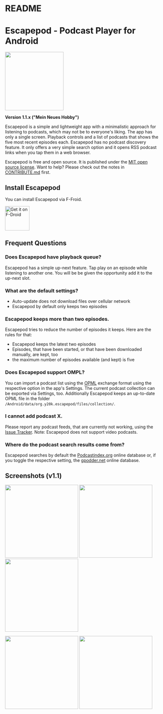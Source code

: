 README
======

# Escapepod - Podcast Player for Android
<img src="https://codeberg.org/y20k/escapepod/raw/branch/master/app/src/main/res/mipmap-xxxhdpi/ic_launcher_round.png" width="192" />

**Version 1.1.x ("Mein Neues Hobby")**

Escapepod is a simple and lightweight app with a minimalistic approach for listening to podcasts, which may not be to everyone's liking. The app has only a single screen. Playback controls and a list of podcasts that shows the five most recent episodes each. Escapepod has no podcast discovery feature. It only offers a very simple search option and it opens RSS podcast links when you tap them in a web browser.

Escapepod is free and open source. It is published under the [MIT open source license](https://opensource.org/licenses/MIT). Want to help? Please check out the notes in [CONTRIBUTE.md](https://github.com/y20k/escapepod/blob/master/CONTRIBUTE.md) first.

## Install Escapepod
You can install Escapepod via F-Froid.

[<img src="https://fdroid.gitlab.io/artwork/badge/get-it-on.png" alt="Get it on F-Droid" height="80">](https://f-droid.org/packages/org.y20k.escapepod/)

## Frequent Questions

### Does Escapepod have playback queue?
Escapepod has a simple up-next feature. Tap play on an episode while listening to another one. You will be be given the opportunity add it to the up-next slot.

### What are the default settings?
- Auto-update does not download files over cellular network
- Escapepod by default only keeps two episodes

### Escapepod keeps more than two episodes.
Escapepod tries to reduce the number of episodes it keeps. Here are the rules for that:

- Escapepod keeps the latest two episodes
- Episodes, that have been started, or that have been downloaded manually, are kept, too
- the maximum number of episodes available (and kept) is five

### Does Escapepod support OMPL?
You can import a podcast list using the [OPML](https://en.wikipedia.org/wiki/OPML) exchange format using the respective option in the app's Settings. The current podcast collection can be exported via Settings, too. Additionally Escapepod keeps an up-to-date OPML file in the folder `/Android/data/org.y20k.escapepod/files/collection/`.

### I cannot add podcast X.
Please report any podcast feeds, that are currently not working, using the [Issue Tracker](https://codeberg.org/y20k/escapepod/issues). Note: Escapepod does not support video podcasts.
### Where do the podcast search results come from?
Escapepod searches by default the [Podcastindex.org](https://podcastindex.org/) online database or, if you toggle the respective setting, the [gpodder.net](https://gpodder.net/directory/) online database.

## Screenshots (v1.1)
[<img src="https://raw.githubusercontent.com/y20k/escapepod/master/metadata/en-US/phoneScreenshots/01-escapepod-v1.1.0-playback.png" width="240">](https://raw.githubusercontent.com/y20k/escapepod/master/metadata/en-US/phoneScreenshots/01-escapepod-v1.1.0-playback.png)
[<img src="https://raw.githubusercontent.com/y20k/escapepod/master/metadata/en-US/phoneScreenshots/02-escapepod-v1.1.0-playback-details.png" width="240">](https://raw.githubusercontent.com/y20k/escapepod/master/metadata/en-US/phoneScreenshots/02-escapepod-v1.1.0-playback-details.png)
[<img src="https://raw.githubusercontent.com/y20k/escapepod/master/metadata/en-US/phoneScreenshots/03-escapepod-v1.1.0-shownotes.png" width="240">](https://raw.githubusercontent.com/y20k/escapepod/master/metadata/en-US/phoneScreenshots/03-escapepod-v1.1.0-shownotes.png)

[<img src="https://raw.githubusercontent.com/y20k/escapepod/master/metadata/en-US/phoneScreenshots/04-escapepod-v1.1.0-older-episodes.png" width="240">](https://raw.githubusercontent.com/y20k/escapepod/master/metadata/en-US/phoneScreenshots/04-escapepod-v1.1.0-older-episodes.png)
[<img src="https://raw.githubusercontent.com/y20k/escapepod/master/metadata/en-US/phoneScreenshots/05-escapepod-v1.1.0-add-podcast.png" width="240">](https://raw.githubusercontent.com/y20k/escapepod/master/metadata/en-US/phoneScreenshots/05-escapepod-v1.1.0-add-podcast.png)
